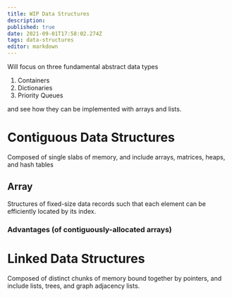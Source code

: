 ```yaml
---
title: WIP Data Structures
description: 
published: true
date: 2021-09-01T17:58:02.274Z
tags: data-structures
editor: markdown
---
```


Will focus on three fundamental abstract data types

1) Containers
2) Dictionaries
3) Priority Queues

and see how they can be implemented with arrays and lists.

# Contiguous Data Structures
Composed of single slabs of memory, and include arrays, matrices, heaps, and hash tables

## Array
Structures of fixed-size data records such that each element can be efficiently located by its index.

### Advantages (of contiguously-allocated arrays)

# Linked Data Structures
Composed of distinct chunks of memory bound together by pointers, and include lists, trees, and graph adjacency lists.